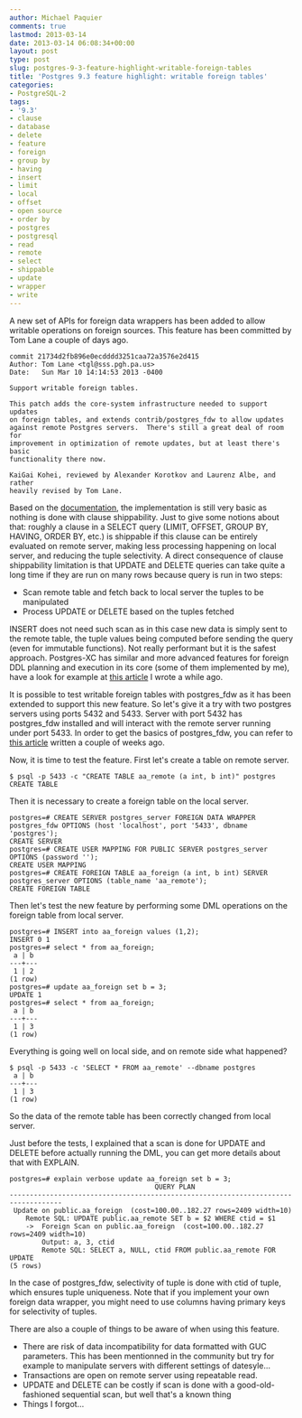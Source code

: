 ```yaml
---
author: Michael Paquier
comments: true
lastmod: 2013-03-14
date: 2013-03-14 06:08:34+00:00
layout: post
type: post
slug: postgres-9-3-feature-highlight-writable-foreign-tables
title: 'Postgres 9.3 feature highlight: writable foreign tables'
categories:
- PostgreSQL-2
tags:
- '9.3'
- clause
- database
- delete
- feature
- foreign
- group by
- having
- insert
- limit
- local
- offset
- open source
- order by
- postgres
- postgresql
- read
- remote
- select
- shippable
- update
- wrapper
- write
---
```


A new set of APIs for foreign data wrappers has been added to allow writable operations on foreign sources. This feature has been committed by Tom Lane a couple of days ago.

    commit 21734d2fb896e0ecdddd3251caa72a3576e2d415
    Author: Tom Lane <tgl@sss.pgh.pa.us>
    Date:   Sun Mar 10 14:14:53 2013 -0400
    
    Support writable foreign tables.
    
    This patch adds the core-system infrastructure needed to support updates
    on foreign tables, and extends contrib/postgres_fdw to allow updates
    against remote Postgres servers.  There's still a great deal of room for
    improvement in optimization of remote updates, but at least there's basic
    functionality there now.
    
    KaiGai Kohei, reviewed by Alexander Korotkov and Laurenz Albe, and rather
    heavily revised by Tom Lane.

Based on the [documentation](http://www.postgresql.org/docs/devel/static/fdw-callbacks.html#FDW-CALLBACKS-UPDATE), the implementation is still very basic as nothing is done with clause shippability. Just to give some notions about that: roughly a clause in a SELECT query (LIMIT, OFFSET, GROUP BY, HAVING, ORDER BY, etc.) is shippable if this clause can be entirely evaluated on remote server, making less processing happening on local server, and reducing the tuple selectivity. A direct consequence of clause shippability limitation is that UPDATE and DELETE queries can take quite a long time if they are run on many rows because query is run in two steps:

  * Scan remote table and fetch back to local server the tuples to be manipulated
  * Process UPDATE or DELETE based on the tuples fetched

INSERT does not need such scan as in this case new data is simply sent to the remote table, the tuple values being computed before sending the query (even for immutable functions). Not really performant but it is the safest approach. Postgres-XC has similar and more advanced features for foreign DDL planning and execution in its core (some of them implemented by me), have a look for example at [this article](http://michael.otacoo.com/postgresql-2/complex-dml-queries-and-clause-push-down-in-postgres-xc/) I wrote a while ago.

It is possible to test writable foreign tables with postgres\_fdw as it has been extended to support this new feature. So let's give it a try with two postgres servers using ports 5432 and 5433. Server with port 5432 has postgres\_fdw installed and will interact with the remote server running under port 5433. In order to get the basics of postgres\_fdw, you can refer to [this article](http://michael.otacoo.com/postgresql-2/postgres-9-3-feature-highlight-postgres_fdw/) written a couple of weeks ago.

Now, it is time to test the feature. First let's create a table on remote server.

    $ psql -p 5433 -c "CREATE TABLE aa_remote (a int, b int)" postgres
    CREATE TABLE

Then it is necessary to create a foreign table on the local server.

    postgres=# CREATE SERVER postgres_server FOREIGN DATA WRAPPER postgres_fdw OPTIONS (host 'localhost', port '5433', dbname 'postgres');
    CREATE SERVER
    postgres=# CREATE USER MAPPING FOR PUBLIC SERVER postgres_server OPTIONS (password '');
    CREATE USER MAPPING
    postgres=# CREATE FOREIGN TABLE aa_foreign (a int, b int) SERVER postgres_server OPTIONS (table_name 'aa_remote'); 
    CREATE FOREIGN TABLE

Then let's test the new feature by performing some DML operations on the foreign table from local server.

    postgres=# INSERT into aa_foreign values (1,2);
    INSERT 0 1
    postgres=# select * from aa_foreign;
     a | b 
    ---+---
     1 | 2
    (1 row)
    postgres=# update aa_foreign set b = 3;
    UPDATE 1
    postgres=# select * from aa_foreign;
     a | b 
    ---+---
     1 | 3
    (1 row)

Everything is going well on local side, and on remote side what happened?

    $ psql -p 5433 -c 'SELECT * FROM aa_remote' --dbname postgres
     a | b 
    ---+---
     1 | 3
    (1 row)

So the data of the remote table has been correctly changed from local server.

Just before the tests, I explained that a scan is done for UPDATE and DELETE before actually running the DML, you can get more details about that with EXPLAIN.

    postgres=# explain verbose update aa_foreign set b = 3;
                                        QUERY PLAN                                     
    -----------------------------------------------------------------------------------
     Update on public.aa_foreign  (cost=100.00..182.27 rows=2409 width=10)
        Remote SQL: UPDATE public.aa_remote SET b = $2 WHERE ctid = $1
        ->  Foreign Scan on public.aa_foreign  (cost=100.00..182.27 rows=2409 width=10)
            Output: a, 3, ctid
            Remote SQL: SELECT a, NULL, ctid FROM public.aa_remote FOR UPDATE
    (5 rows)

In the case of postgres\_fdw, selectivity of tuple is done with ctid of tuple, which ensures tuple uniqueness. Note that if you implement your own foreign data wrapper, you might need to use columns having primary keys for selectivity of tuples.

There are also a couple of things to be aware of when using this feature.

  * There are risk of data incompatibility for data formatted with GUC parameters. This has been mentionned in the community but try for example to manipulate servers with different settings of datesyle...
  * Transactions are open on remote server using repeatable read.
  * UPDATE and DELETE can be costly if scan is done with a good-old-fashioned sequential scan, but well that's a known thing
  * Things I forgot...
